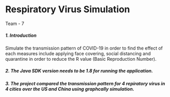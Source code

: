 # Respiratory Virus Simulation

Team - 7

#####  1. Introduction
Simulate the transmission pattern of COVID-19 in order to find the effect of each measures include applying face covering, social distancing and quarantine in order to reduce the R value (Basic Reproduction Number).
##### 2. The Java SDK version needs to be 1.8 for running the application.
##### 3. The project compared the transmission pattern for 4 repiratory virus in 4 cities over the US and China using graphcally simulation.
